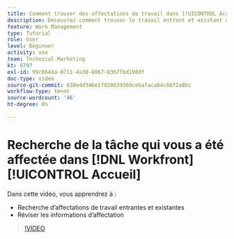 ```yaml
---
title: Comment trouver des affectations de travail dans [!UICONTROL Accueil]
description: Découvrez comment trouver le travail entrant et existant qui vous est affecté dans [!UICONTROL  ]. Examinez ensuite les informations d’affectation.
feature: Work Management
type: Tutorial
role: User
level: Beginner
activity: use
team: Technical Marketing
kt: 8797
exl-id: 99c864da-0711-4a30-8067-03b7fbd198df
doc-type: video
source-git-commit: 650e4d346e1792863930dcebafacab4c88f2a8bc
workflow-type: tm+mt
source-wordcount: '46'
ht-degree: 0%

---
```


# Recherche de la tâche qui vous a été affectée dans [!DNL Workfront] [!UICONTROL Accueil]

Dans cette vidéo, vous apprendrez à :

* Recherche d’affectations de travail entrantes et existantes
* Réviser les informations d’affectation

>[!VIDEO](https://video.tv.adobe.com/v/335098/?quality=12&learn=on)
